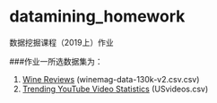 # datamining_homework
数据挖掘课程（2019上）作业

###作业一所选数据集为：
1) [Wine Reviews](https://www.kaggle.com/zynicide/wine-reviews) (winemag-data-130k-v2.csv.csv)
2) [Trending YouTube Video Statistics](https://www.kaggle.com/datasnaek/youtube-new) (USvideos.csv)
